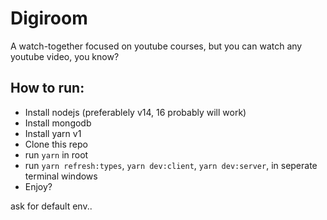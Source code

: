 # Digiroom
A watch-together focused on youtube courses, but you can watch any youtube video, you know?
## How to run:

- Install nodejs (preferablely v14, 16 probably will work)
- Install mongodb
- Install yarn v1
- Clone this repo
- run `yarn` in root
- run `yarn refresh:types`, `yarn dev:client`, `yarn dev:server`, in seperate terminal windows
- Enjoy?

ask for default env..
